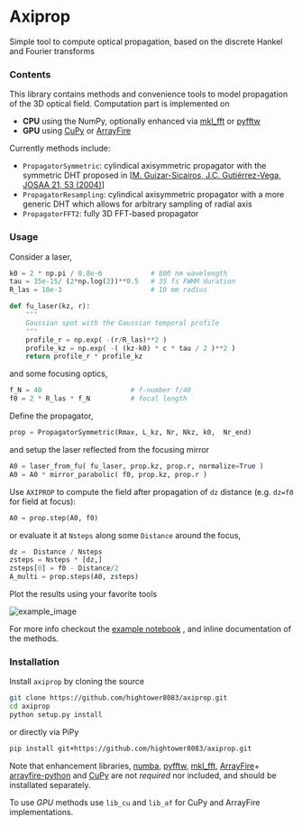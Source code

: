# Axiprop
Simple tool to compute optical propagation, based on the discrete Hankel and 
Fourier transforms

### Contents

This library contains methods and convenience tools to model propagation of the 3D optical
field. Computation part is implemented on
- **CPU** using the NumPy, optionally enhanced via [mkl_fft](https://github.com/IntelPython/mkl_fft) or [pyfftw](https://github.com/pyFFTW/pyFFTW)
- **GPU** using [CuPy](https://cupy.dev) or [ArrayFire](https://github.com/arrayfire/arrayfire-python)

Currently methods include:
- `PropagatorSymmetric`: cylindical axisymmetric propagator with the symmetric DHT proposed in 
[[M. Guizar-Sicairos, J.C. Gutiérrez-Vega, JOSAA 21, 53 (2004)](https://doi.org/10.1364/JOSAA.21.000053)]
- `PropagatorResampling`: cylindical axisymmetric propagator with a more generic DHT which allows for arbitrary
sampling of radial axis
- `PropagatorFFT2`: fully 3D FFT-based propagator

### Usage

Consider a laser,
```python 
k0 = 2 * np.pi / 0.8e-6            # 800 nm wavelength
tau = 35e-15/ (2*np.log(2))**0.5   # 35 fs FWHM duration
R_las = 10e-3                      # 10 mm radius

def fu_laser(kz, r):
    """
    Gaussian spot with the Gaussian temporal profile
    """
    profile_r = np.exp( -(r/R_las)**2 )
    profile_kz = np.exp( -( (kz-k0) * c * tau / 2 )**2 )
    return profile_r * profile_kz
```

and some focusing optics,
```python
f_N = 40                      # f-number f/40 
f0 = 2 * R_las * f_N          # focal length
```

Define the propagator,
```python
prop = PropagatorSymmetric(Rmax, L_kz, Nr, Nkz, k0,  Nr_end)
```
and setup the laser reflected from the focusing mirror
```python
A0 = laser_from_fu( fu_laser, prop.kz, prop.r, normalize=True )
A0 = A0 * mirror_parabolic( f0, prop.kz, prop.r )
```

Use `AXIPROP` to compute the field after propagation of `dz` distance 
(e.g. `dz=f0` for field at focus):
```python
A0 = prop.step(A0, f0)
```
or evaluate it at `Nsteps` along some `Distance` around the focus,
```python
dz =  Distance / Nsteps
zsteps = Nsteps * [dz,]
zsteps[0] = f0 - Distance/2
A_multi = prop.steps(A0, zsteps)
```

Plot the results using your favorite tools 

![example_image](https://github.com/hightower8083/axiprop/blob/main/examples/example_figure.jpg)

For more info checkout the 
[example notebook](https://github.com/hightower8083/axiprop/blob/main/examples/example.ipynb)
, and inline documentation of the methods.

### Installation

Install `axiprop` by cloning the source 
```bash
git clone https://github.com/hightower8083/axiprop.git
cd axiprop
python setup.py install
```
or directly via PiPy
```bash
pip install git+https://github.com/hightower8083/axiprop.git
```

Note that enhancement libraries, 
[numba](https://numba.pydata.org), 
[pyfftw](https://github.com/pyFFTW/pyFFTW), 
[mkl_fft](https://github.com/IntelPython/mkl_fft), 
[ArrayFire](https://arrayfire.com)+
[arrayfire-python](https://github.com/arrayfire/arrayfire-python) and 
[CuPy](https://cupy.dev) are not *required* nor included, and should be 
installated separately.

To use *GPU* methods use `lib_cu` and `lib_af` for CuPy and ArrayFire 
implementations.